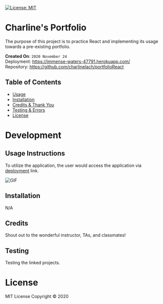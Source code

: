 [![License: MIT](https://img.shields.io/badge/License-MIT-red.svg)](https://opensource.org/licenses/MIT)

# Charline's Portfolio
The purpose of this project is to practice React and implementing its usage towards a pre-existing portfolio.

**Created On**: `2020 November 24`
<br>
Deployment: https://immense-waters-47791.herokuapp.com/
<br>
Repository: https://github.com/charlinelach/portfolioReact

## Table of Contents
* [Usage](#usage)
* [Installation](#installation)
* [Credits & Thank You](#credits)
* [Testing & Errors](#testing)
* [License](#license)

# Development

## Usage Instructions
To utilize the application, the user would access the application via [deployment](https://charlinelach.github.io/portfolioReact/) link.

![GIF](./src/gif.gif)

## Installation
N/A

## Credits
Shout out to the wonderful instructor, TAs, and classmates!

## Testing
Testing the linked projects.

# License
MIT License Copyright © 2020
